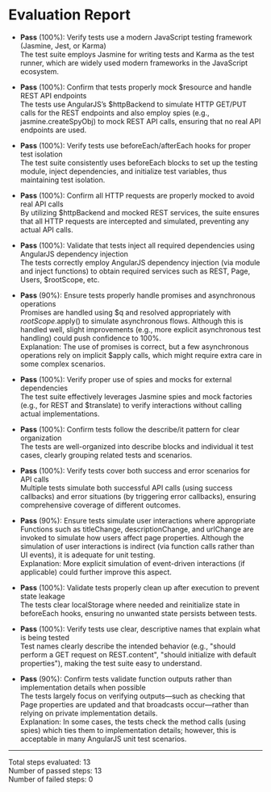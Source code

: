# Evaluation Report

- **Pass** (100%): Verify tests use a modern JavaScript testing framework (Jasmine, Jest, or Karma)  
  The test suite employs Jasmine for writing tests and Karma as the test runner, which are widely used modern frameworks in the JavaScript ecosystem.

- **Pass** (100%): Confirm that tests properly mock $resource and handle REST API endpoints  
  The tests use AngularJS’s $httpBackend to simulate HTTP GET/PUT calls for the REST endpoints and also employ spies (e.g., jasmine.createSpyObj) to mock REST API calls, ensuring that no real API endpoints are used.

- **Pass** (100%): Verify tests use beforeEach/afterEach hooks for proper test isolation  
  The test suite consistently uses beforeEach blocks to set up the testing module, inject dependencies, and initialize test variables, thus maintaining test isolation.

- **Pass** (100%): Confirm all HTTP requests are properly mocked to avoid real API calls  
  By utilizing $httpBackend and mocked REST services, the suite ensures that all HTTP requests are intercepted and simulated, preventing any actual API calls.

- **Pass** (100%): Validate that tests inject all required dependencies using AngularJS dependency injection  
  The tests correctly employ AngularJS dependency injection (via module and inject functions) to obtain required services such as REST, Page, Users, $rootScope, etc.

- **Pass** (90%): Ensure tests properly handle promises and asynchronous operations  
  Promises are handled using $q and resolved appropriately with $rootScope.$apply() to simulate asynchronous flows. Although this is handled well, slight improvements (e.g., more explicit asynchronous test handling) could push confidence to 100%.  
  Explanation: The use of promises is correct, but a few asynchronous operations rely on implicit $apply calls, which might require extra care in some complex scenarios.

- **Pass** (100%): Verify proper use of spies and mocks for external dependencies  
  The test suite effectively leverages Jasmine spies and mock factories (e.g., for REST and $translate) to verify interactions without calling actual implementations.

- **Pass** (100%): Confirm tests follow the describe/it pattern for clear organization  
  The tests are well-organized into describe blocks and individual it test cases, clearly grouping related tests and scenarios.

- **Pass** (100%): Verify tests cover both success and error scenarios for API calls  
  Multiple tests simulate both successful API calls (using success callbacks) and error situations (by triggering error callbacks), ensuring comprehensive coverage of different outcomes.

- **Pass** (90%): Ensure tests simulate user interactions where appropriate  
  Functions such as titleChange, descriptionChange, and urlChange are invoked to simulate how users affect page properties. Although the simulation of user interactions is indirect (via function calls rather than UI events), it is adequate for unit testing.  
  Explanation: More explicit simulation of event-driven interactions (if applicable) could further improve this aspect.

- **Pass** (100%): Validate tests properly clean up after execution to prevent state leakage  
  The tests clear localStorage where needed and reinitialize state in beforeEach hooks, ensuring no unwanted state persists between tests.

- **Pass** (100%): Verify tests use clear, descriptive names that explain what is being tested  
  Test names clearly describe the intended behavior (e.g., "should perform a GET request on REST.content", "should initialize with default properties"), making the test suite easy to understand.

- **Pass** (90%): Confirm tests validate function outputs rather than implementation details when possible  
  The tests largely focus on verifying outputs—such as checking that Page properties are updated and that broadcasts occur—rather than relying on private implementation details.  
  Explanation: In some cases, the tests check the method calls (using spies) which ties them to implementation details; however, this is acceptable in many AngularJS unit test scenarios.

---

Total steps evaluated: 13  
Number of passed steps: 13  
Number of failed steps: 0
